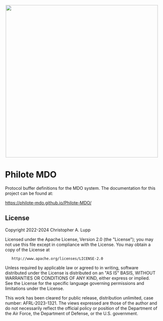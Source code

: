 <div align="center">
<img src="https://github.com/philote-mdo/Philote-MDO/blob/main/doc/graphics/logos/philote.svg?raw=true" width="500">
</div>

# Philote MDO
Protocol buffer definitions for the MDO system. The documentation for this
project can be found at:

https://philote-mdo.github.io/Philote-MDO/


## License
   Copyright 2022-2024 Christopher A. Lupp

   Licensed under the Apache License, Version 2.0 (the "License");
   you may not use this file except in compliance with the License.
   You may obtain a copy of the License at

       http://www.apache.org/licenses/LICENSE-2.0

   Unless required by applicable law or agreed to in writing, software
   distributed under the License is distributed on an "AS IS" BASIS,
   WITHOUT WARRANTIES OR CONDITIONS OF ANY KIND, either express or implied.
   See the License for the specific language governing permissions and
   limitations under the License.


This work has been cleared for public release, distribution unlimited, case 
number: AFRL-2023-1321. The views expressed are those of the author and do
not necessarily reflect the official policy or position of the Department of
the Air Force, the Department of Defense, or the U.S. government.